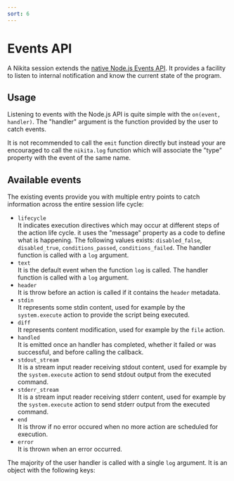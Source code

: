 ```yaml
---
sort: 6
---
```


# Events API

A Nikita session extends the [native Node.js Events API](https://nodejs.org/api/events.html). It provides a facility to listen to internal notification and know the current state of the program.

## Usage

Listening to events with the Node.js API is quite simple with the `on(event, handler)`. The "handler" argument is the function provided by the user to catch events. 

It is not recommended to call the `emit` function directly but instead your are encouraged to call the `nikita.log` function which will associate the "type" property with the event of the same name.

## Available events

The existing events provide you with multiple entry points to catch information across the entire session life cycle:

- `lifecycle`   
  It indicates execution directives which may occur at different steps of the action life cycle. it uses the "message" property as a code to define what is happening. The following values exists: `disabled_false`, `disabled_true`, `conditions_passed`, `conditions_failed`. The handler function is called with a `log` argument.
- `text`   
  It is the default event when the function `log` is called. The handler function is called with a `log` argument.
- `header`   
  It is throw before an action is called if it contains the `header` metadata.
- `stdin`   
  It represents some stdin content, used for example by the `system.execute` action to provide the script being executed.
- `diff`   
  It represents content modification, used for example by the `file` action.
- `handled`   
  It is emitted once an handler has completed, whether it failed or was successful, and before calling the callback.
- `stdout_stream`   
  It is a stream input reader receiving stdout content, used for example by the `system.execute` action to send stdout output from the executed command.
- `stderr_stream`   
  It is a stream input reader receiving stderr content, used for example by the `system.execute` action to send stderr output from the executed command.
- `end`   
  It is throw if no error occured when no more action are scheduled for execution.
- `error`   
  It is thrown when an error occurred.

The majority of the user handler is called with a single `log` argument. It is an object with the following keys:
